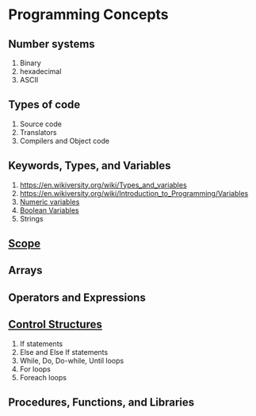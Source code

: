 # Programming Concepts
## Number systems
1. Binary
1. hexadecimal
1. ASCII

## Types of code
1. Source code
1. Translators
1. Compilers and Object code

## Keywords, Types, and Variables
1. https://en.wikiversity.org/wiki/Types_and_variables
1. https://en.wikiversity.org/wiki/Introduction_to_Programming/Variables
1. [Numeric variables](https://en.wikiversity.org/wiki/Introduction_to_Programming/Numeric_Variables)
1. [Boolean Variables](https://en.wikiversity.org/wiki/Introduction_to_Programming/Boolean_Variables)
1. Strings

## [Scope](https://en.wikiversity.org/wiki/Introduction_to_Programming/Scope)

## Arrays

## Operators and Expressions

## [Control Structures](https://en.wikiversity.org/wiki/Introduction_to_Programming/Control_Structures)
1. If statements
1. Else and Else If statements
1. While, Do, Do-while, Until loops
1. For loops
1. Foreach loops

## Procedures, Functions, and Libraries
